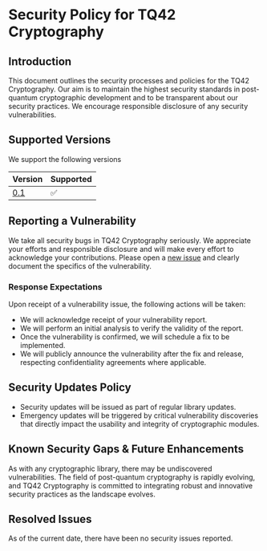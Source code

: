 
# Security Policy for TQ42 Cryptography

## Introduction

This document outlines the security processes and policies for the TQ42 Cryptography. Our aim is to maintain the highest security standards in post-quantum cryptographic development and to be transparent about our security practices. We encourage responsible disclosure of any security vulnerabilities.

## Supported Versions

We support the following versions

| Version | Supported          |
| ------- | ------------------ |
| [0.1](https://github.com/terra-quantum-public/tq42-pqc-oss/releases/tag/v0.1.0)   | :white_check_mark: |

## Reporting a Vulnerability

We take all security bugs in TQ42 Cryptography seriously. We appreciate your efforts and responsible disclosure and will make every effort to acknowledge your contributions. Please open a [new issue](https://github.com/terra-quantum-public/tq42-pqc-oss/security/advisories/new) and clearly document the specifics of the vulnerability.


### Response Expectations

Upon receipt of a vulnerability issue, the following actions will be taken:
- We will acknowledge receipt of your vulnerability report.
- We will perform an initial analysis to verify the validity of the report.
- Once the vulnerability is confirmed, we will schedule a fix to be implemented.
- We will publicly announce the vulnerability after the fix and release, respecting confidentiality agreements where applicable.

## Security Updates Policy

- Security updates will be issued as part of regular library updates.
- Emergency updates will be triggered by critical vulnerability discoveries that directly impact the usability and integrity of cryptographic modules.

## Known Security Gaps & Future Enhancements

As with any cryptographic library, there may be undiscovered vulnerabilities. The field of post-quantum cryptography is rapidly evolving, and TQ42 Cryptography is committed to integrating robust and innovative security practices as the landscape evolves.

## Resolved Issues

As of the current date, there have been no security issues reported.



